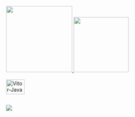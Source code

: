 <div>
<a href="https://beacons.ai/beckervitor"> 
<img height="180em" src="https://github-readme-stats.vercel.app/api?username=beckervitor&show_icons=true&theme=radical"/>
<img height="150em" src="https://github-readme-stats.vercel.app/api/top-langs/?username=beckervitor&layout=compact&langs_count=10&theme=radical"/>
</div>

<div style="display: inline_block"><br>
  <img align="center" alt="Vitor-Java" height="40" width="50" src="https://cdn.jsdelivr.net/gh/devicons/devicon/icons/java/java-original.svg">
  <!--
  SITE COM SIMBOLOS: https://devicon.dev/
  SITE COM SIMBOLOS2: https://dev.to/envoy_/150-badges-for-github-pnk
  <img align="center" alt="Vitor-Js" height="30" width="40" src="https://raw.githubusercontent.com/devicons/devicon/master/icons/javascript/javascript-plain.svg">
  <img align="center" alt="Vitor-Ts" height="30" width="40" src="https://raw.githubusercontent.com/devicons/devicon/master/icons/typescript/typescript-plain.svg">
  <img align="center" alt="Vitor-React" height="30" width="40" src="https://raw.githubusercontent.com/devicons/devicon/master/icons/react/react-original.svg">
  <img align="center" alt="Vitor-HTML" height="30" width="40" src="https://raw.githubusercontent.com/devicons/devicon/master/icons/html5/html5-original.svg">
  <img align="center" alt="Vitor-CSS" height="30" width="40" src="https://raw.githubusercontent.com/devicons/devicon/master/icons/css3/css3-original.svg">
  <img align="center" alt="Vitor-Python" height="30" width="40" src="https://raw.githubusercontent.com/devicons/devicon/master/icons/python/python-original.svg">
-->        
</div>

##

<div> 
  <a href="https://br.linkedin.com/in/vitor-becker" target="_blank"><img src="https://img.shields.io/badge/-LinkedIn-%230077B5?style=for-the-badge&logo=linkedin&logoColor=white" target="_blank"></a> 
  
</div>
